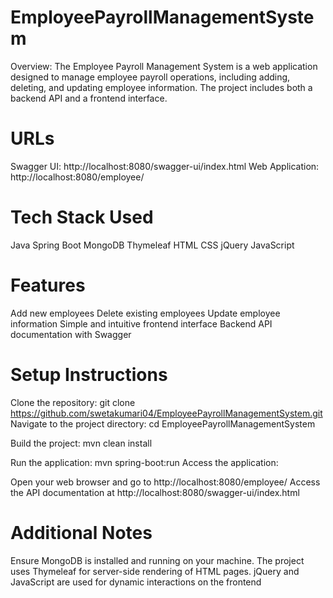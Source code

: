 # EmployeePayrollManagementSystem

Overview:
The Employee Payroll Management System is a web application designed to manage employee payroll operations, including adding, deleting, and updating employee information. The project includes both a backend API and a frontend interface.

# URLs
Swagger UI: http://localhost:8080/swagger-ui/index.html
Web Application: http://localhost:8080/employee/

# Tech Stack Used
Java
Spring Boot
MongoDB
Thymeleaf
HTML
CSS
jQuery
JavaScript

# Features
Add new employees
Delete existing employees
Update employee information
Simple and intuitive frontend interface
Backend API documentation with Swagger

# Setup Instructions
Clone the repository:
git clone https://github.com/swetakumari04/EmployeePayrollManagementSystem.git
Navigate to the project directory:
cd EmployeePayrollManagementSystem

Build the project:
mvn clean install

Run the application:
mvn spring-boot:run
Access the application:

Open your web browser and go to http://localhost:8080/employee/
Access the API documentation at http://localhost:8080/swagger-ui/index.html

# Additional Notes
Ensure MongoDB is installed and running on your machine.
The project uses Thymeleaf for server-side rendering of HTML pages.
jQuery and JavaScript are used for dynamic interactions on the frontend
